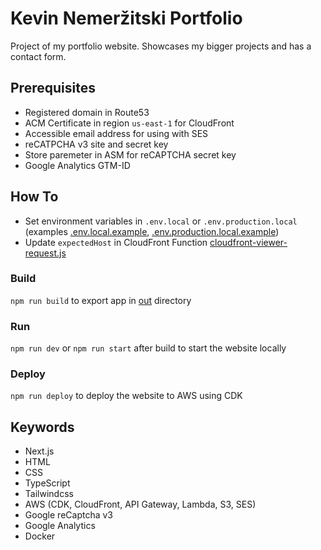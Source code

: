 # Kevin Nemeržitski Portfolio

Project of my portfolio website. Showcases my bigger projects and has a contact form.

## Prerequisites
- Registered domain in Route53
- ACM Certificate in region `us-east-1` for CloudFront
- Accessible email address for using with SES
- reCATPCHA v3 site and secret key
- Store paremeter in ASM for reCAPTCHA secret key
- Google Analytics GTM-ID

## How To
- Set environment variables in `.env.local` or `.env.production.local` (examples 
[.env.local.example](.env.local.example), [.env.production.local.example](.env.production.local.example))
- Update `expectedHost` in CloudFront Function [cloudfront-viewer-request.js](infra/resources/cloudfront-viewer-request.js?plain=1#L24)
### Build
`npm run build` to export app in [out](out) directory
### Run
`npm run dev` or `npm run start` after build to start the website locally
### Deploy
`npm run deploy` to deploy the website to AWS using CDK

## Keywords
- Next.js
- HTML
- CSS
- TypeScript 
- Tailwindcss
- AWS (CDK, CloudFront, API Gateway, Lambda, S3, SES)
- Google reCaptcha v3
- Google Analytics
- Docker


